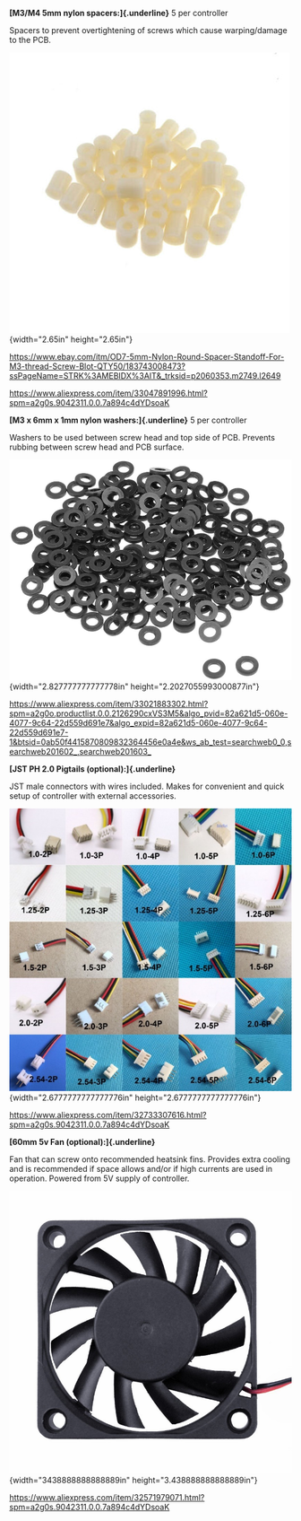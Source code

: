 
**[M3/M4 5mm nylon spacers:]{.underline}** 5 per controller

Spacers to prevent overtightening of screws which cause warping/damage to the PCB.

![OD7-5mm-Nylon-Round-Spacer-Standoff-For-M3-thread-Screw-Blot-QTY50](image4.jpeg){width="2.65in"
height="2.65in"}

<https://www.ebay.com/itm/OD7-5mm-Nylon-Round-Spacer-Standoff-For-M3-thread-Screw-Blot-QTY50/183743008473?ssPageName=STRK%3AMEBIDX%3AIT&_trksid=p2060353.m2749.l2649>

<https://www.aliexpress.com/item/33047891996.html?spm=a2g0s.9042311.0.0.7a894c4dYDsoaK>

**[M3 x 6mm x 1mm nylon washers:]{.underline}** 5 per controller

Washers to be used between screw head and top side of PCB. Prevents rubbing between screw head and PCB surface.

![](image5.jpeg){width="2.827777777777778in"
height="2.2027055993000877in"}

<https://www.aliexpress.com/item/33021883302.html?spm=a2g0o.productlist.0.0.2126290cxVS3M5&algo_pvid=82a621d5-060e-4077-9c64-22d559d691e7&algo_expid=82a621d5-060e-4077-9c64-22d559d691e7-1&btsid=0ab50f4415870809832364456e0a4e&ws_ab_test=searchweb0_0,searchweb201602_,searchweb201603_>

**[JST PH 2.0 Pigtails (optional):]{.underline}**

JST male connectors with wires included. Makes for convenient and quick setup of controller with external accessories.

![](image6.jpeg){width="2.6777777777777776in"
height="2.6777777777777776in"}

<https://www.aliexpress.com/item/32733307616.html?spm=a2g0s.9042311.0.0.7a894c4dYDsoaK>

**[60mm 5v Fan (optional):]{.underline}**

Fan that can screw onto recommended heatsink fins. Provides extra cooling and is recommended if space allows and/or if high currents are used in operation. Powered from 5V supply of controller.

![IMG\_0062](image7.jpeg) {width="3438888888888889in" height="3.438888888888889in"}

<https://www.aliexpress.com/item/32571979071.html?spm=a2g0s.9042311.0.0.7a894c4dYDsoaK>
